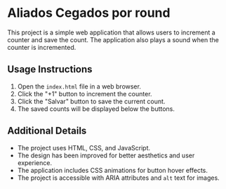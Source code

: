 # Aliados Cegados por round

This project is a simple web application that allows users to increment a counter and save the count. The application also plays a sound when the counter is incremented.

## Usage Instructions

1. Open the `index.html` file in a web browser.
2. Click the "+1" button to increment the counter.
3. Click the "Salvar" button to save the current count.
4. The saved counts will be displayed below the buttons.

## Additional Details

- The project uses HTML, CSS, and JavaScript.
- The design has been improved for better aesthetics and user experience.
- The application includes CSS animations for button hover effects.
- The project is accessible with ARIA attributes and `alt` text for images.
